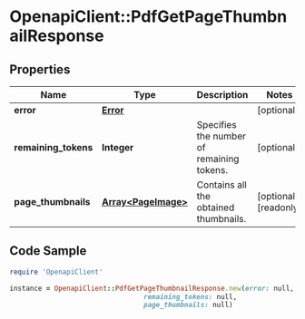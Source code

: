 # OpenapiClient::PdfGetPageThumbnailResponse

## Properties

Name | Type | Description | Notes
------------ | ------------- | ------------- | -------------
**error** | [**Error**](Error.md) |  | [optional] 
**remaining_tokens** | **Integer** | Specifies the number of remaining tokens. | [optional] 
**page_thumbnails** | [**Array&lt;PageImage&gt;**](PageImage.md) | Contains all the obtained thumbnails. | [optional] [readonly] 

## Code Sample

```ruby
require 'OpenapiClient'

instance = OpenapiClient::PdfGetPageThumbnailResponse.new(error: null,
                                 remaining_tokens: null,
                                 page_thumbnails: null)
```


